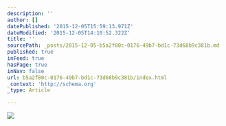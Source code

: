 ```yaml
---
description: ''
author: []
datePublished: '2015-12-05T15:59:13.971Z'
dateModified: '2015-12-05T14:10:52.322Z'
title: ''
sourcePath: _posts/2015-12-05-b5a2f80c-0176-49b7-bd1c-73d68b9c381b.md
published: true
inFeed: true
hasPage: true
inNav: false
url: b5a2f80c-0176-49b7-bd1c-73d68b9c381b/index.html
_context: 'http://schema.org'
_type: Article

---
```

![](https://the-grid-user-content.s3-us-west-2.amazonaws.com/d93b44a3-0669-46d6-9483-a87bfeb9a8ff.png)